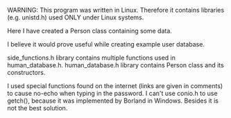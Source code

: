 WARNING: This program was written in Linux. Therefore it contains libraries (e.g. unistd.h) used ONLY under Linux systems.

Here I have created a Person class containing some data.

I believe it would prove useful while creating example user database.

side_functions.h library contains multiple functions used in human_database.h.
human_database.h library contains Person class and its constructors.

I used special functions found on the internet (links are given in comments) to cause no-echo when typing in the password. I can't use conio.h to use getch(), because it was implemented by Borland in Windows. Besides it is not the best solution.
